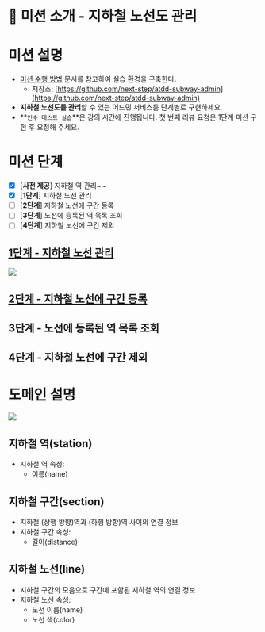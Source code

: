 # 🚀 미션 소개 - 지하철 노선도 관리

# 미션 설명

- [미션 수행 방법](https://github.com/next-step/nextstep-docs/blob/master/codereview/review-step1.md) 문서를 참고하여 실습 환경을 구축한다.
    - 저장소: [https://github.com/next-step/atdd-subway-admin](https://github.com/next-step/atdd-subway-admin)
- **지하철 노선도를 관리**할 수 있는 어드민 서비스를 단계별로 구현하세요.
- **`인수 테스트 실습`**은 강의 시간에 진행됩니다. 첫 번째 리뷰 요청은 1단계 미션 구현 후 요청해 주세요.

# 미션 단계

- [X] [**사전 제공**] 지하철 역 관리~~
- [X] [**1단계**] 지하철 노선 관리
- [ ] [**2단계**] 지하철 노선에 구간 등록
- [ ] [**3단계**] 노선에 등록된 역 목록 조회
- [ ] [**4단계**] 지하철 노선에 구간 제외

## [1단계 - 지하철 노선 관리](./docs/1step.md)

<img src=https://nextstep-storage.s3.ap-northeast-2.amazonaws.com/663eba46f3a140f79c74c567d37e431b>

## [2단계 - 지하철 노선에 구간 등록](./docs/2step.md)

## 3단계 - 노선에 등록된 역 목록 조회

## 4단계 - 지하철 노선에 구간 제외

# 도메인 설명

<img src=https://nextstep-storage.s3.ap-northeast-2.amazonaws.com/155885260e20466497cbf3f344cf7a5d>

## 지하철 역(station)

- 지하철 역 속성:
    - 이름(name)

## 지하철 구간(section)

- 지하철 (상행 방향)역과 (하행 방향)역 사이의 연결 정보
- 지하철 구간 속성:
    - 길이(distance)

## 지하철 노선(line)

- 지하철 구간의 모음으로 구간에 포함된 지하철 역의 연결 정보
- 지하철 노선 속성:
    - 노선 이름(name)
    - 노선 색(color)
